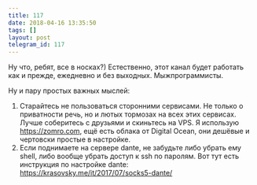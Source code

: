 ```yaml
---
title: 117
date: 2018-04-16 13:35:50
tags: []
layout: post
telegram_id: 117
---
```


Ну что, ребят, все в носках?) Естественно, этот канал будет работать как и прежде, ежедневно и без выходных. Мыжпрограммисты.

Ну и пару простых важных мыслей:

1. Старайтесь не пользоваться сторонними сервисами. Не только о приватности речь, но и лютых тормозах на всех этих сервисах. Лучше соберитесь с друзьями и скиньтесь на VPS. Я использую <https://zomro.com>, ещё есть облака от Digital Ocean, они дешёвые и чертовски простые в настройке.
2. Если поднимаете на сервере dante, не забудьте либо убрать ему shell, либо вообще убрать доступ к ssh по паролям. Вот тут есть инструкция по настройке dante:
<https://krasovsky.me/it/2017/07/socks5-dante/>
